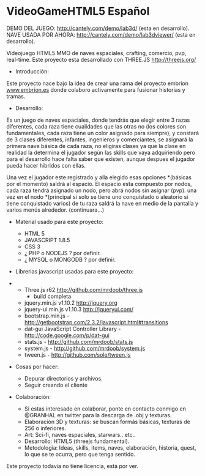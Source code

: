 VideoGameHTML5 Español
======================
DEMO DEL JUEGO: http://cantely.com/demo/lab3d/ (esta en desarrollo).<br>
NAVE USADA POR AHORA: http://cantely.com/demo/lab3dviewer/ (esta en desarrollo).<br>

Videojuego HTML5 MMO de naves espaciales, crafting, comercio, pvp, real-time.
Este proyecto esta desarrollado con THREE.JS http://threejs.org/

- Introducción:

Este proyecto nace bajo la idea de crear una rama del proyecto embrion www.embrion.es donde colaboro activamente para fusionar historias y tramas.

- Desarrollo:

Es un juego de naves espaciales, donde tendrás que elegir entre 3 razas diferentes, cada raza tiene cualidades que las otras no (los colores son fundamentales, cada raza tiene un color asignado para siempre), y constará de 3 clases diferentes, infantes, ingenieros y comerciantes, se asignará la primera nave básica de cada raza, no eligiras clases ya que la clase en realidad la determina el jugador según las skills que vaya adquiriendo pero para el desarrollo hace falta saber que existen, aunque despues el jugador pueda hacer hibridos con ellas.

Una vez el jugador este registrado y alla elegido esas opciones *(básicas por el momento) saldrá al espacio. El espacio esta compuesto por nodos, cada raza tendrá asignado un nodo, pero abrá nodos sin asignar (pvp). una vez en el nodo *(principal si solo se tiene uno conquistado o aleatorio si tiene conquistado varios) de tu raza saldrá la nave en medio de la pantalla y varios menús alrededor. (continuara...)

- Material usado para este proyecto:

  - HTML 5
  - JAVASCRIPT 1.8.5
  - CSS 3
  - ¿ PHP o NODEJS ? por definir.
  - ¿ MYSQL o MONGODB ? por definir.

- Librerias javascript usadas para este proyecto:
- 
  - Three.js r62 http://github.com/mrdoob/three.js
    - build completa
  - jquery.min.js v1.10.2 http://jquery.org
  - jquery-ui.min.js v1.10.3 http://jqueryui.com/
  - bootstrap.min.js - http://getbootstrap.com/2.3.2/javascript.html#transitions
  - dat-gui JavaScript Controller Library - http://code.google.com/p/dat-gui
  - stats.js - http://github.com/mrdoob/stats.js
  - system.js - http://github.com/mrdoob/system.js
  - tween.js - http://github.com/sole/tween.js

- Cosas por hacer:

  - Depurar directorios y archivos.
  - Seguir creando el cliente

- Colaboración:
  - Si estas interesado en colaborar, ponte en contacto conmigo en @GRANHAL en twitter para la descarga de .obj y texturas.
  - Elaboración 3D y texturas: se buscan formás básicas, texturas de 256 o inferiores.
  - Art: Sci-fi, naves espaciales, starwars.. etc..
  - Desarrollo: HTML5 (threejs fundamental).
  - Metodología: Ideas, skills, items, naves, elaboración, historia, quest, lo que se te ocurra, pero que tenga sentido.
  
Este proyecto todavia no tiene licencia, está por ver.
